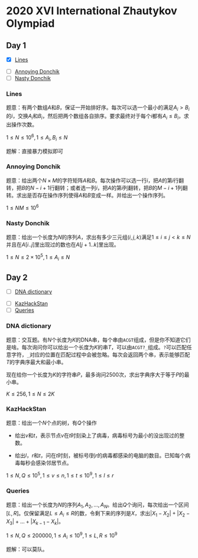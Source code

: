 # 2020 XVI International Zhautykov Olympiad

## Day 1

+ [x] [Lines](https://codeforces.com/group/Uo1lq8ZyWf/contest/265564/problem/A)
- [ ] [Annoying Donchik](https://codeforces.com/group/Uo1lq8ZyWf/contest/265564/problem/B)
- [ ] [Nasty Donchik](https://codeforces.com/group/Uo1lq8ZyWf/contest/265564/problem/C)

### Lines

题意：有两个数组$A$和$B$，保证一开始排好序。每次可以选一个最小的满足$A_i > B_i$的$i$，交换$A_i$和$B_i$，然后把两个数组各自排序。要求最终对于每个$i$都有$A_i \le B_i$，求出操作次数。

$1 \le N \le 10^6, 1 \le A_i, B_i \le N$

题解：直接暴力模拟即可

### Annoying Donchik

题意：给出两个$N \times M$的字符矩阵$A$和$B$。每次操作可以选一行$i$，把$A$的第$i$行翻转，把$B$的$N-i+1$行翻转；或者选一列$i$，把$A$的第$i$列翻转，把$B$的$M-i+1$列翻转。求出是否存在操作序列使得$A$和$B$变成一样。并给出一个操作序列。

$1 \le NM \le 10^6$

### Nasty Donchik

题意：给出一个长度为$N$的序列$A$，求出有多少三元组$(i,j,k)$满足$1 \le i \le j < k \le N$并且在$A[i..j]$里出现过的数也在$A[j+1..k]$里出现。

$1 \le N \le 2 \times 10^5, 1 \le A_i \le N$

## Day 2

+ [ ] [DNA dictionary](https://codeforces.com/group/Uo1lq8ZyWf/contest/265827/problem/A)
- [ ] [KazHackStan](https://codeforces.com/group/Uo1lq8ZyWf/contest/265827/problem/B)
- [ ] [Queries](https://codeforces.com/group/Uo1lq8ZyWf/contest/265827/problem/C)

### DNA dictionary

题意：交互题。有$N$个长度为$K$的DNA串，每个串由`ACGT`组成，但是你不知道它们是啥。每次询问你可以给出一个长度为$K$的串$T$，可以由`ACGT?_`组成。`?`可以匹配任意字符，`_`对应的位置在匹配过程中会被忽略。每次会返回两个串，表示能够匹配$T$的字典序最大和最小串。

现在给你一个长度为$K$的字符串$P$，最多询问$2500$次，求出字典序大于等于$P$的最小串。

$K \le 256, 1 \le N \le 2K$

### KazHackStan

题意：给出一个$N$个点的树，有$Q$个操作

+ 给出$v$和$t$，表示节点$v$在$t$时刻染上了病毒，病毒标号为最小的没出现过的整数。

+ 给出$l$，$r$和$t$，问在$t$时刻，被标号$l$到$r$的病毒都感染的电脑的数目。已知每个病毒每秒会感染邻居节点。

$1 \le N, Q \le 10^5, 1 \le v \le n, 1 \le t \le 10^9, 1 \le l \le r$

### Queries

题意：给出一个长度为$N$的序列$A_1,A_2,\dots,A_N$。给出$Q$个询问，每次给出一个区间$[L,R]$。仅保留满足$L \le A_i \le R$的数，令剩下来的序列是$X$，求出$|X_1-X_2| + |X_2 - X_3| + \dots + |X_{k-1} - X_k|$。

$1 \le N, Q \le 200000, 1 \le A_i \le 10^9, 1 \le L, R \le 10^9$

题解：可以莫队。
